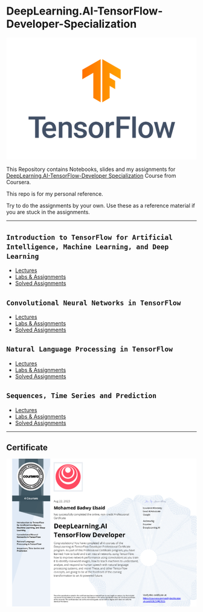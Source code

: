 # DeepLearning.AI-TensorFlow-Developer-Specialization

![TensorFlow Logo](/TensorFlow_logo.svg.png)

This Repository contains Notebooks, slides and my assignments for [DeepLearning.AI-TensorFlow-Developer Specialization](https://www.coursera.org/professional-certificates/tensorflow-in-practice) Course from Coursera.

This repo is for my personal reference.

Try to do the assignments by your own. Use these as a reference material if you are stuck in the assignments.

---

## `Introduction to TensorFlow for Artificial Intelligence, Machine Learning, and Deep Learning`

* [Lectures](https://github.com/MohamedBadwy360/DeepLearning.AI-TensorFlow-Developer-Specialization/tree/main/1.%20Introduction%20to%20TensorFlow%20for%20Artificial%20Intelligence%2C%20Machine%20Learning%2C%20and%20Deep%20Learning/Lectures)
* [Labs & Assignments](https://github.com/MohamedBadwy360/DeepLearning.AI-TensorFlow-Developer-Specialization/tree/main/1.%20Introduction%20to%20TensorFlow%20for%20Artificial%20Intelligence%2C%20Machine%20Learning%2C%20and%20Deep%20Learning/Labs%20and%20Assignments)
* [Solved Assignments](https://github.com/MohamedBadwy360/DeepLearning.AI-TensorFlow-Developer-Specialization/tree/main/1.%20Introduction%20to%20TensorFlow%20for%20Artificial%20Intelligence%2C%20Machine%20Learning%2C%20and%20Deep%20Learning/Solved%20Assignments)

## `Convolutional Neural Networks in TensorFlow`

* [Lectures](https://github.com/MohamedBadwy360/DeepLearning.AI-TensorFlow-Developer-Specialization/tree/main/2.%20Convolutional%20Neural%20Networks%20in%20TensorFlow/Lectures)
* [Labs & Assignments](https://github.com/MohamedBadwy360/DeepLearning.AI-TensorFlow-Developer-Specialization/tree/main/2.%20Convolutional%20Neural%20Networks%20in%20TensorFlow/Labs%20and%20Assignments)
* [Solved Assignments](https://github.com/MohamedBadwy360/DeepLearning.AI-TensorFlow-Developer-Specialization/tree/main/2.%20Convolutional%20Neural%20Networks%20in%20TensorFlow/Solved%20Assignments)

## `Natural Language Processing in TensorFlow`

* [Lectures](https://github.com/MohamedBadwy360/DeepLearning.AI-TensorFlow-Developer-Specialization/tree/main/3.%20Natural%20Language%20Processing%20in%20TensorFlow/Lectures)
* [Labs & Assignments](https://github.com/MohamedBadwy360/DeepLearning.AI-TensorFlow-Developer-Specialization/tree/main/3.%20Natural%20Language%20Processing%20in%20TensorFlow/Labs%20and%20Assignments)
* [Solved Assignments](https://github.com/MohamedBadwy360/DeepLearning.AI-TensorFlow-Developer-Specialization/tree/main/3.%20Natural%20Language%20Processing%20in%20TensorFlow/Solved%20Assignments)

## `Sequences, Time Series and Prediction`

* [Lectures](https://github.com/MohamedBadwy360/DeepLearning.AI-TensorFlow-Developer-Specialization/tree/main/4.%20Sequences%2C%20Time%20Series%20and%20Prediction/Lectures)
* [Labs & Assignments](https://github.com/MohamedBadwy360/DeepLearning.AI-TensorFlow-Developer-Specialization/tree/main/4.%20Sequences%2C%20Time%20Series%20and%20Prediction/Labs%20%26%20Assignments)
* [Solved Assignments](https://github.com/MohamedBadwy360/DeepLearning.AI-TensorFlow-Developer-Specialization/tree/main/4.%20Sequences%2C%20Time%20Series%20and%20Prediction/Solved%20Assignments)

---

## Certificate

![Certificate](Certificate/DeepLearning.AI%20TensorFlow%20Developer.png)
